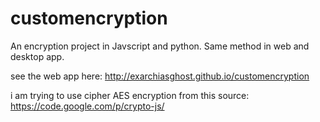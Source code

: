 customencryption
================

An encryption project in Javscript and python. Same method in web and desktop app.

see the web app here: http://exarchiasghost.github.io/customencryption


i am trying to use cipher AES encryption from this source: https://code.google.com/p/crypto-js/
